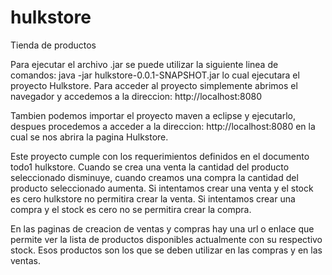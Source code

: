 # hulkstore
Tienda de productos

Para ejecutar el archivo .jar se puede utilizar la siguiente linea de comandos: java -jar hulkstore-0.0.1-SNAPSHOT.jar lo cual ejecutara el proyecto Hulkstore. Para acceder al proyecto simplemente abrimos el navegador y accedemos a la direccion: http://localhost:8080

Tambien podemos importar el proyecto maven a eclipse y ejecutarlo, despues procedemos a acceder a la direccion: http://localhost:8080 en la cual se nos abrira la pagina Hulkstore.

Este proyecto cumple con los requerimientos definidos en el documento todo1 hulkstore. Cuando se crea una venta la cantidad del producto seleccionado disminuye, cuando creamos una compra la cantidad del producto seleccionado aumenta. Si intentamos crear una venta y el stock es cero hulkstore no permitira crear la venta. Si intentamos crear una compra y el stock es cero no se permitira crear la compra.

En las paginas de creacion de ventas y compras hay una url o enlace que permite ver la lista de productos disponibles actualmente con su respectivo stock. Esos productos son los que se deben utilizar en las compras y en las ventas.

